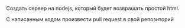 Создать сервер на nodejs, который будет возвращать простой html. 

С написанным кодом произвести pull request в свой репозиторий
